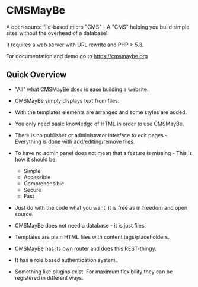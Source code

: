 CMSMayBe
========
A open source file-based micro "CMS" - A "CMS" helping you build simple sites without 
the overhead of a database!

It requires a web server with URL rewrite and PHP > 5.3. 

For documentation and demo go to <https://cmsmaybe.org>

Quick Overview
--------------
- "All" what CMSMayBe does is ease building a website.
- CMSMayBe simply displays text from files.
- With the templates elements are arranged and some styles are added.
- You only need basic knowledge of HTML in order to use CMSMayBe.
- There is no publisher or administrator interface to edit pages - Everything is done with add/editing/remove files.
- To have no admin panel does not mean that a feature is missing - This is how it should be:

    *  Simple
    *  Accessible
    *  Comprehensible
    *  Secure
    *  Fast


- Just do with the code what you want, it is free as in freedom and open source.
- CMSMayBe does not need a database - it is just files.
- Templates are plain HTML files with content tags/placeholders.
- CMSMayBe has its own router and does this REST-thingy.
- It has a role based authentication system.
- Something like plugins exist. For maximum flexibility they can be registered in different ways.

